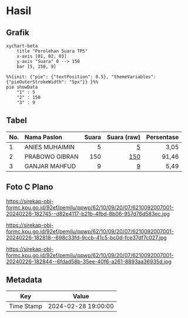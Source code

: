 # Hasil

## Grafik

```mermaid
xychart-beta
    title "Perolehan Suara TPS"
    x-axis [01, 02, 03]
    y-axis "Suara" 0 --> 150
    bar [5, 150, 9]
```

```mermaid
%%{init: {"pie": {"textPosition": 0.5}, "themeVariables": {"pieOuterStrokeWidth": "5px"}} }%%
pie showData
    "1" : 5
    "2" : 150
    "3" : 9
```

## Tabel

| No. | Nama Paslon    | Suara | Suara (raw) | Persentase |
|:--- |:-------------- | -----:| -----------:| ----------:|
| 1   | ANIES MUHAIMIN | 5     | [5][p-1]    | 3,05       |
| 2   | PRABOWO GIBRAN | 150   | [150][p-2]  | 91,46      |
| 3   | GANJAR MAHFUD  | 9     | [9][p-3]    | 5,49       |


[p-1]: https://github.com/gigit-pemilu/pemilu-2024-62-kalimantan-tengah/blob/main/pilpres/hitung-suara/sub/62-kalimantan-tengah/sub/10-gunung-mas/sub/09-miri-manasa/sub/2007-tumbang-manyoi/sub/001-tps/sub/paslon-1.txt
[p-2]: https://github.com/gigit-pemilu/pemilu-2024-62-kalimantan-tengah/blob/main/pilpres/hitung-suara/sub/62-kalimantan-tengah/sub/10-gunung-mas/sub/09-miri-manasa/sub/2007-tumbang-manyoi/sub/001-tps/sub/paslon-2.txt
[p-3]: https://github.com/gigit-pemilu/pemilu-2024-62-kalimantan-tengah/blob/main/pilpres/hitung-suara/sub/62-kalimantan-tengah/sub/10-gunung-mas/sub/09-miri-manasa/sub/2007-tumbang-manyoi/sub/001-tps/sub/paslon-3.txt

## Foto C Plano

https://sirekap-obj-formc.kpu.go.id/92ef/pemilu/ppwp/62/10/09/20/07/6210092007001-20240226-182745--d82e4117-b21b-4fbd-8b06-957d76d583ec.jpg

https://sirekap-obj-formc.kpu.go.id/92ef/pemilu/ppwp/62/10/09/20/07/6210092007001-20240226-182818--698c33fd-9ccb-41c5-bc0d-fce37df7c027.jpg

https://sirekap-obj-formc.kpu.go.id/92ef/pemilu/ppwp/62/10/09/20/07/6210092007001-20240226-182844--6fdad58b-35ee-40f6-a261-8893aa36935d.jpg


## Metadata

| Key        | Value               |
| ---------- | ------------------- |
| Time Stamp | 2024-02-28 19:00:00 |



